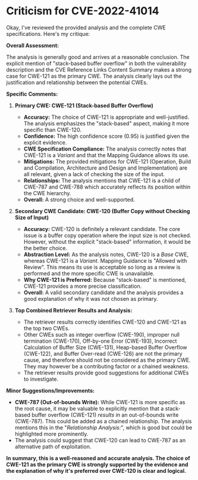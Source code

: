 # Criticism for CVE-2022-41014

Okay, I've reviewed the provided analysis and the complete CWE specifications. Here's my critique:

**Overall Assessment:**

The analysis is generally good and arrives at a reasonable conclusion. The explicit mention of "stack-based buffer overflow" in both the vulnerability description and the CVE Reference Links Content Summary makes a strong case for CWE-121 as the primary CWE. The analysis clearly lays out the justification and relationship between the potential CWEs.

**Specific Comments:**

1.  **Primary CWE: CWE-121 (Stack-based Buffer Overflow)**

    *   **Accuracy:** The choice of CWE-121 is appropriate and well-justified. The analysis emphasizes the "stack-based" aspect, making it more specific than CWE-120.
    *   **Confidence:** The high confidence score (0.95) is justified given the explicit evidence.
    *   **CWE Specification Compliance:** The analysis correctly notes that CWE-121 is a *Variant* and that the Mapping Guidance allows its use.
    *   **Mitigations:** The provided mitigations for CWE-121 (Operation, Build and Compilation, Architecture and Design and Implementation) are all relevant, given a lack of checking the size of the input.
    *   **Relationships:** The analysis mentions that CWE-121 is a child of CWE-787 and CWE-788 which accurately reflects its position within the CWE hierarchy.
    *   **Overall:** A strong choice and well-supported.

2.  **Secondary CWE Candidate: CWE-120 (Buffer Copy without Checking Size of Input)**

    *   **Accuracy:** CWE-120 is definitely a relevant candidate.  The core issue is a buffer copy operation where the input size is not checked. However, without the explicit "stack-based" information, it would be the better choice.
    *   **Abstraction Level:** As the analysis notes, CWE-120 is a *Base* CWE, whereas CWE-121 is a *Variant*.  Mapping Guidance is "Allowed with Review". This means its use is acceptable so long as a review is performed and the more specific CWE is unavailable.
    *   **Why CWE-121 is Preferred:** Because "stack-based" is mentioned, CWE-121 provides a more precise classification.
    *   **Overall:** A valid secondary candidate and the analysis provides a good explanation of why it was not chosen as primary.

3. **Top Combined Retriever Results and Analysis:**
    * The retriever results correctly identifies CWE-120 and CWE-121 as the top two CWEs.
    * Other CWEs such as integer overflow (CWE-190), improper null termination (CWE-170), Off-by-one Error (CWE-193), Incorrect Calculation of Buffer Size (CWE-131), Heap-based Buffer Overflow (CWE-122), and Buffer Over-read (CWE-126) are not the primary cause, and therefore should not be considered as the primary CWE. They may however be a contributing factor or a chained weakness.
    * The retriever results provide good suggestions for additional CWEs to investigate.

**Minor Suggestions/Improvements:**

*   **CWE-787 (Out-of-bounds Write):** While CWE-121 is more specific as the root cause, it may be valuable to explicitly mention that a stack-based buffer overflow (CWE-121) *results in* an out-of-bounds write (CWE-787). This could be added as a chained relationship.  The analysis mentions this in the "*Relationship Analysis:*", which is good but could be highlighted more prominently.
* The analysis could suggest that CWE-120 can lead to CWE-787 as an alternative path of exploitation.

**In summary, this is a well-reasoned and accurate analysis. The choice of CWE-121 as the primary CWE is strongly supported by the evidence and the explanation of why it's preferred over CWE-120 is clear and logical.**